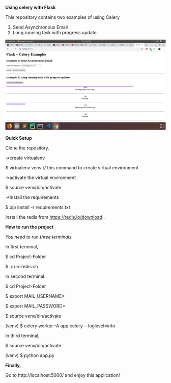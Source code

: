 **Using celery with Flask**

This repository contains two examples of using Celery 

1. Send Asynchronous Email
2. Long running task with progress update

![alt text](Screenshots/celery.png?raw=true "Title")

**Quick Setup**

 Clone the repository.

->create virtualenv

  $ virtualenv venv   // this command to create virtual environment
   
->activate the virtual environment 

  $ source venv/bin/activate
  
->Install the requirements 

  $ pip install -r requirements.txt
  
 
 Install the redis from https://redis.io/download .
    
  
**How to run the project**

_You need to run three terminals_

In first terminal, 

$ cd Project-Folder

$ ./run-redis.sh

In second terminal.

$ cd Project-Folder

$ export MAIL_USERNAME=<your-gmail-username>

$ export MAIL_PASSWORD=<your-gmail-password>

$ source venv/bin/activate

(venv) $ celery worker -A app.celery --loglevel=info

In third terminal,

$ source venv/bin/activate

(venv) $ python app.py


**Finally,**

Go to http://localhost:5000/ and enjoy this application!






